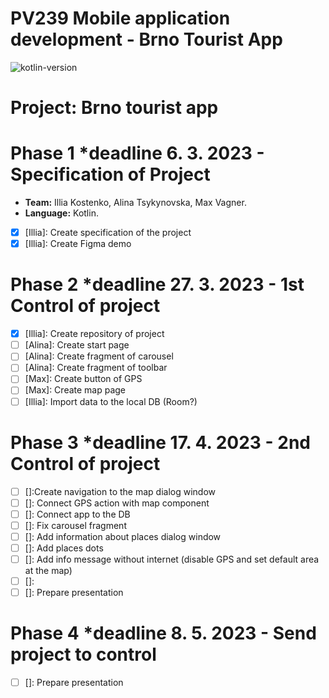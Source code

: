 # PV239 Mobile application development - Brno Tourist App
![kotlin-version](https://img.shields.io/badge/kotlin-1.8.0-orange) 
# Project: Brno tourist app
[link]: (https://data.brno.cz/datasets/mestobrno::turistick%C3%A9-okruhy-popular-tourist-routes/explore?location=49.198311%2C16.617438%2C13.00)
# Phase 1 *deadline 6. 3. 2023 - Specification of Project
* **Team:** Illia Kostenko,  Alina Tsykynovska, Max Vagner.
* **Language:** Kotlin.
* [x] [Illia]: Create specification of the project
* [x] [Illia]: Create Figma demo
# Phase 2 *deadline 27. 3. 2023 - 1st Control of project
* [x] [Illia]: Create repository of project
* [ ] [Alina]: Create start page
* [ ] [Alina]: Create fragment of carousel
* [ ] [Alina]: Create fragment of toolbar
* [ ] [Max]: Create button of GPS
* [ ] [Max]: Create map page
* [ ] [Illia]: Import data to the local DB (Room?)
# Phase 3 *deadline 17. 4. 2023 - 2nd Control of project
* [ ] []:Create navigation to the map dialog window
* [ ] []: Connect GPS action with map component
* [ ] []: Connect app to the DB
* [ ] []: Fix carousel fragment
* [ ] []: Add information about places dialog window
* [ ] []: Add places dots
* [ ] []: Add info message without internet (disable GPS and set default area at the map)
* [ ] []: 
* [ ] []: Prepare presentation
# Phase 4 *deadline 8. 5. 2023 - Send project to control
* [ ] []: Prepare presentation
